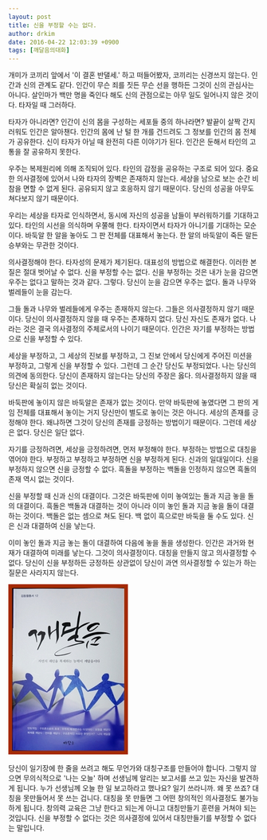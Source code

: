 ```yaml
---
layout: post
title: 신을 부정할 수는 없다.
author: drkim
date: 2016-04-22 12:03:39 +0900
tags: [깨달음의대화]
---
```

개미가 코끼리 앞에서 '이 결혼 반댈세.' 하고 떠들어봤자, 코끼리는 신경쓰지 않는다. 인간과 신의 관계도 같다. 인간이 무슨 죄를 짓든 무슨 선을 행하든 그것이 신의 관심사는 아니다. 살인마가 백만 명을 죽인다 해도 신의 관점으로는 아무 일도 일어나지 않은 것이다. 타자일 때 그러하다. 

  


타자가 아니라면? 인간이 신의 몸을 구성하는 세포들 중의 하나라면? 발끝이 살짝 간지러워도 인간은 알아챈다. 인간의 몸에 난 털 한 개를 건드려도 그 정보를 인간의 몸 전체가 공유한다. 신이 타자가 아닐 때 완전히 다른 이야기가 된다. 인간은 둔해서 타인의 고통을 잘 공유하지 못한다. 

  


우주는 복제원리에 의해 조직되어 있다. 타인의 감정을 공유하는 구조로 되어 있다. 중요한 의사결정에 있어서 나와 타자의 장벽은 존재하지 않는다. 세상을 남으로 보는 순간 비참을 면할 수 없게 된다. 공유되지 않고 호응하지 않기 때문이다. 당신의 성공을 아무도 쳐다보지 않기 때문이다.

  


우리는 세상을 타자로 인식하면서, 동시에 자신의 성공을 남들이 부러워하기를 기대하고 있다. 타인의 시선을 의식하며 우쭐해 한다. 타자이면서 타자가 아니기를 기대하는 모순이다. 바둑알 한 알을 놓아도 그 판 전체를 대표해서 놓는다. 한 알의 바둑알이 죽든 말든 승부와는 무관한 것이다.

  


의사결정해야 한다. 타자성의 문제가 제기된다. 대표성의 방법으로 해결한다. 이러한 본질은 절대 벗어날 수 없다. 신을 부정할 수는 없다. 신을 부정하는 것은 내가 눈을 감으면 우주는 없다고 말하는 것과 같다. 그렇다. 당신이 눈을 감으면 우주는 없다. 돌과 나무와 벌레들이 눈을 감는다.

  


그들 돌과 나무와 벌레들에게 우주는 존재하지 않는다. 그들은 의사결정하지 않기 때문이다. 당신이 의사결정하지 않을 때 우주는 존재하지 없다. 당신 자신도 존재가 없다. 나라는 것은 결국 의사결정의 주체로서의 나이기 때문이다. 인간은 자기를 부정하는 방법으로 신을 부정할 수 있다. 

  


세상을 부정하고, 그 세상의 진보를 부정하고, 그 진보 안에서 당신에게 주어진 미션을 부정하고, 그렇게 신을 부정할 수 있다. 그런데 그 순간 당신도 부정되었다. 나는 당신의 의견에 동의한다. 당신이 존재하지 않는다는 당신의 주장은 옳다. 의사결정하지 않을 때 당신은 확실히 없는 것이다.

  


바둑판에 놓이지 않은 바둑알은 존재가 없는 것이다. 만약 바둑판에 놓였다면 그 판의 게임 전체를 대표해서 놓이는 거지 당신만이 별도로 놓이는 것은 아니다. 세상의 존재를 긍정해야 한다. 왜냐하면 그것이 당신의 존재를 긍정하는 방법이기 때문이다. 그런데 세상은 없다. 당신은 일단 없다. 

  


자기를 긍정하려면, 세상을 긍정하려면, 먼저 부정해야 한다. 부정하는 방법으로 대칭을 엮어야 한다. 부정하고 부정하고 부정하면 신을 부정하게 된다. 신과의 일대일이다. 신을 부정하지 않으면 신을 긍정할 수 없다. 흑돌을 부정하는 백돌을 인정하지 않으면 흑돌의 존재 역시 없는 것이다.

  


신을 부정할 때 신과 신의 대결이다. 그것은 바둑판에 이미 놓여있는 돌과 지금 놓을 돌의 대결이다. 흑돌은 백돌과 대결하는 것이 아니라 이미 놓인 돌과 지금 놓을 돌이 대결하는 것이다. 백돌은 없는 셈으로 쳐도 된다. 백 없이 흑으로만 바둑을 둘 수도 있다. 신은 신과 대결하여 신을 낳는다.

  


이미 놓인 돌과 지금 놓는 돌이 대결하여 다음에 놓을 돌을 생성한다. 인간은 과거와 현재가 대결하여 미래를 낳는다. 그것이 의사결정이다. 대칭을 만들지 않고 의사결정할 수 없다. 당신이 신을 부정하든 긍정하든 상관없이 당신이 과연 의사결정할 수 있는가 하는 질문은 사라지지 않는다. 

  



![](/files/attach/images/198/041/702/aDSC01523.JPG)   


  


당신이 일기장에 한 줄을 쓰려고 해도 무언가와 대칭구조를 만들어야 합니다. 그렇지 않으면 무의식적으로 '나는 오늘' 하며 선생님께 알리는 보고서를 쓰고 있는 자신을 발견하게 됩니다. 누가 선생님께 오늘 한 일 보고하라고 했나요? 일기 쓰라니까. 왜 못 쓰죠? 대칭을 못만들어서 못 쓰는 겁니다. 대칭을 못 만들면 그 어떤 창의적인 의사결정도 불가능하게 됩니다. 창의력 교육은 그냥 한다고 되는게 아니고 대칭만들기 훈련을 거쳐야 되는 것입니다. 신을 부정할 수 없다는 것은 의사결정에 있어서 대칭만들기를 부정할 수 없다는 말입니다.